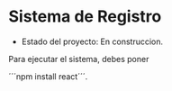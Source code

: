 <h1> Sistema de Registro</h1>

- Estado del proyecto: En construccion.

Para ejecutar el sistema, debes poner 

´´´npm install react´´´.
